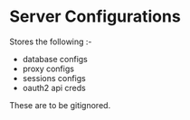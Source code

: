 # Server Configurations

Stores the following :-
- database configs
- proxy configs
- sessions configs
- oauth2 api creds

These are to be gitignored.